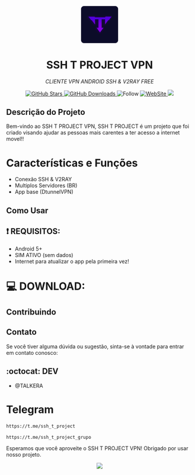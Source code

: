 <div align="center">
  <img src="favicon.ico" alt="Logo do SSH T PROJECT VPN" width="100">
</div>

<h1 align="center">SSH T PROJECT VPN</h1>
<p align="center"><i>CLIENTE VPN ANDROID SSH & V2RAY FREE</i></p>

<div align="center">
  <a href="https://github.com/TelksBr/SSH_T_PROJECT_PAGE/stargazers">
    <img src="https://img.shields.io/github/stars/TelksBr/SSH_T_PROJECT_PAGE.svg?style=for-the-badge" alt="GitHub Stars">
  </a>
  <a href="https://github.com/TelksBr/SSH_T_PROJECT_PAGE/releases">
    <img src="https://img.shields.io/github/downloads/TelksBr/SSH_T_PROJECT_PAGE/total.svg?style=for-the-badge" alt="GitHub Downloads">
  </a>
  <a>
    <img src="https://img.shields.io/github/followers/TelksBr.svg?style=social&label=Follow&maxAge=2592000" alt="Follow">
  </a>
    <a href= "https://sshtproject.com">
    <img src="https://img.shields.io/website-up-down-green-red/http/sshtproject.com" alt="WebSite">
  </a>
  </a>
    <a>
    <img src="https://img.shields.io/badge/Maintained%3F-yes-green.svg">
  </a>
</div>

## Descrição do Projeto

Bem-vindo ao SSH T PROJECT VPN, SSH T PROJECT é um projeto que foi criado visando ajudar as pessoas mais carentes a ter acesso a internet movel!!

# Características e Funções

- Conexão SSH & V2RAY
- Multiplos Servidores (BR)
- App base (DtunnelVPN)

## Como Usar



## :heavy_exclamation_mark: REQUISITOS:

* Android 5+
* SIM ATIVO (sem dados)
* Internet para atualizar o app pela primeira vez!


# 💻 DOWNLOAD:



## Contribuindo


## Contato

Se você tiver alguma dúvida ou sugestão, sinta-se à vontade para entrar em contato conosco:

## :octocat: DEV
- @TALKERA

# Telegram
```
https://t.me/ssh_t_project
```
```
https://t.me/ssh_t_project_grupo
```

Esperamos que você aproveite o SSH T PROJECT VPN! Obrigado por usar nosso projeto.

<div align="center">
  <a>
    <img src="https://starchart.cc/TelksBr/SSH_T_PROJECT_PAGE.svg">
  </a>
</div >
